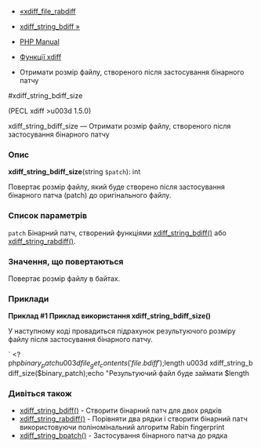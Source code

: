 - [«xdiff_file_rabdiff](function.xdiff-file-rabdiff.md)
- [xdiff_string_bdiff »](function.xdiff-string-bdiff.md)

- [PHP Manual](index.md)
- [Функції xdiff](ref.xdiff.md)
- Отримати розмір файлу, створеного після застосування бінарного патчу

#xdiff_string_bdiff_size

(PECL xdiff \>u003d 1.5.0)

xdiff_string_bdiff_size — Отримати розмір файлу, створеного після
застосування бінарного патчу

### Опис

**xdiff_string_bdiff_size**(string `$patch`): int

Повертає розмір файлу, який буде створено після застосування бінарного
патча (patch) до оригінального файлу.

### Список параметрів

`patch`
Бінарний патч, створений функціями
[xdiff_string_bdiff()](function.xdiff-string-bdiff.md) або
[xdiff_string_rabdiff()](function.xdiff-string-rabdiff.md).

### Значення, що повертаються

Повертає розмір файлу в байтах.

### Приклади

**Приклад #1 Приклад використання **xdiff_string_bdiff_size()****

У наступному коді провадиться підрахунок результуючого розміру файлу
після застосування бінарного патчу.

` <?php$binary_patch u003d file_get_contents('file.bdiff');$length u003d xdiff_string_bdiff_size($binary_patch);echo "Результуючий файл буде займати $length 

### Дивіться також

- [xdiff_string_bdiff()](function.xdiff-string-bdiff.md) - Створити
бінарний патч для двох рядків
- [xdiff_string_rabdiff()](function.xdiff-string-rabdiff.md) -
Порівняти два рядки і створити бінарний патч використовуючи
поліномінальний алгоритм Rabin fingerprint
- [xdiff_string_bpatch()](function.xdiff-string-bpatch.md) -
Застосування бінарного патча до рядка
